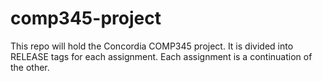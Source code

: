 # comp345-project
This repo will hold the Concordia COMP345 project. It is divided into RELEASE tags for each assignment. Each assignment is a continuation of the other.

